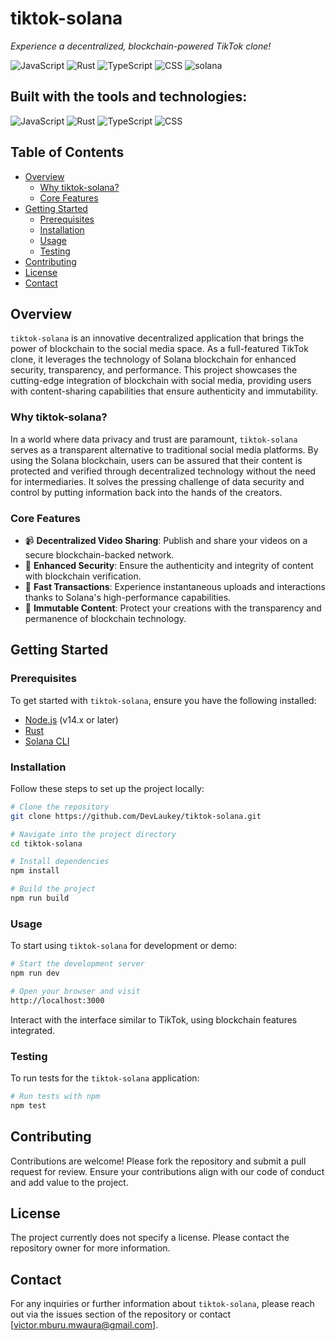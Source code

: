 # tiktok-solana
*Experience a decentralized, blockchain-powered TikTok clone!*

![JavaScript](https://img.shields.io/badge/language-JavaScript-yellow)
![Rust](https://img.shields.io/badge/language-Rust-blue)
![TypeScript](https://img.shields.io/badge/language-TypeScript-blueviolet)
![CSS](https://img.shields.io/badge/style-CSS-green)
![solana](https://img.shields.io/badge/platform-Solana-lightgrey)

## Built with the tools and technologies:
![JavaScript](https://img.shields.io/badge/language-JavaScript-yellow)
![Rust](https://img.shields.io/badge/language-Rust-blue)
![TypeScript](https://img.shields.io/badge/language-TypeScript-blueviolet)
![CSS](https://img.shields.io/badge/style-CSS-green)

## Table of Contents
- [Overview](#overview)
  - [Why tiktok-solana?](#why-tiktok-solana)
  - [Core Features](#core-features)
- [Getting Started](#getting-started)
  - [Prerequisites](#prerequisites)
  - [Installation](#installation)
  - [Usage](#usage)
  - [Testing](#testing)
- [Contributing](#contributing)
- [License](#license)
- [Contact](#contact)

## Overview
`tiktok-solana` is an innovative decentralized application that brings the power of blockchain to the social media space. As a full-featured TikTok clone, it leverages the technology of Solana blockchain for enhanced security, transparency, and performance. This project showcases the cutting-edge integration of blockchain with social media, providing users with content-sharing capabilities that ensure authenticity and immutability.

### Why tiktok-solana?
In a world where data privacy and trust are paramount, `tiktok-solana` serves as a transparent alternative to traditional social media platforms. By using the Solana blockchain, users can be assured that their content is protected and verified through decentralized technology without the need for intermediaries. It solves the pressing challenge of data security and control by putting information back into the hands of the creators.

### Core Features
- 📹 **Decentralized Video Sharing**: Publish and share your videos on a secure blockchain-backed network.
- 🔐 **Enhanced Security**: Ensure the authenticity and integrity of content with blockchain verification.
- 🚀 **Fast Transactions**: Experience instantaneous uploads and interactions thanks to Solana's high-performance capabilities.
- 🌟 **Immutable Content**: Protect your creations with the transparency and permanence of blockchain technology.

## Getting Started

### Prerequisites
To get started with `tiktok-solana`, ensure you have the following installed:
- [Node.js](https://nodejs.org) (v14.x or later)
- [Rust](https://www.rust-lang.org/tools/install)
- [Solana CLI](https://docs.solana.com/cli/install-solana-cli-tools)

### Installation
Follow these steps to set up the project locally:
```bash
# Clone the repository
git clone https://github.com/DevLaukey/tiktok-solana.git

# Navigate into the project directory
cd tiktok-solana

# Install dependencies
npm install

# Build the project
npm run build
```

### Usage
To start using `tiktok-solana` for development or demo:
```bash
# Start the development server
npm run dev

# Open your browser and visit
http://localhost:3000
```
Interact with the interface similar to TikTok, using blockchain features integrated.

### Testing
To run tests for the `tiktok-solana` application:
```bash
# Run tests with npm
npm test
```

## Contributing
Contributions are welcome! Please fork the repository and submit a pull request for review. Ensure your contributions align with our code of conduct and add value to the project.

## License
The project currently does not specify a license. Please contact the repository owner for more information.

## Contact
For any inquiries or further information about `tiktok-solana`, please reach out via the issues section of the repository or contact [victor.mburu.mwaura@gmail.com].
```

